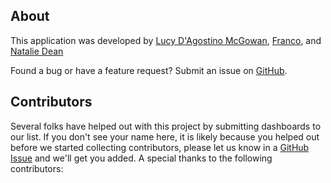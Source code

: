 ## About

This application was developed by [Lucy D'Agostino McGowan](https://twitter.com/lucystats), [Franco](https://twitter.com/FrancoB411), and [Natalie Dean](https://twitter.com/nataliexdean)

Found a bug or have a feature request? Submit an issue on [GitHub](https://github.com/LucyMcGowan/covid19-metadashboard/issues).

## Contributors

Several folks have helped out with this project by submitting dashboards to our list. If you don't see your name here, it is likely because you helped out before we started collecting contributors, please let us know in a [GitHub Issue](https://github.com/LucyMcGowan/covid19-metadashboard/issues) and we'll get you added. A special thanks to the following contributors: